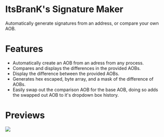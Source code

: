 # ItsBranK's Signature Maker

Automatically generate signatures from an address, or compare your own AOB.

# Features

- Automatically create an AOB from an adress from any process.
- Compares and displays the differences in the provided AOBs.
- Display the difference between the provided AOBs.
- Generates hex escaped, byte array, and a mask of the difference of AOBs.
- Easily swap out the comparison AOB for the base AOB, doing so adds the swapped out AOB to it's dropdown box history.

# Previews

![](https://i.imgur.com/Olsc1uD.png)
